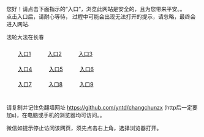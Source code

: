 您好！请点击下面指示的“入口”，浏览此网站是安全的，且为您带来平安。。 <br/>
点击入口后，请耐心等待， 过程中可能会出现无法打开的提示，请忽略，最终会进入网站. </br>

法轮大法在长春<br/>
<div style="padding:10px"><a style="margin:20px" target="_blank" href="https://dmg0c0ppzjbe1.cloudfront.net/2Qpsp?vqfnoii" id="ccLink1" rel="nofollow">入口1</a> <a target="_blank" style="margin:20px" href="https://d28e5rgqzl09ut.cloudfront.net/2Qpsp?mixfy" id="ccLink2" rel="nofollow">入口2</a> <a style="margin:20px" target="_blank" href="https://d1a30h4d3x3w9m.cloudfront.net/2Qpsp?qdroqd" id="ccLink3" rel="nofollow">入口3</a></div>

<div style="padding:10px" ><a style="margin:20px" target="_blank" href="https://dmg0c0ppzjbe1.cloudfront.net/2Qpsp?vqfnoii" id="ccLink4" rel="nofollow">入口4</a> <a style="margin:20px" href="https://d28e5rgqzl09ut.cloudfront.net/2Qpsp?mixfy" target="_blank" id="ccLink5" rel="nofollow">入口5</a> <a style="margin:20px" href="https://d1a30h4d3x3w9m.cloudfront.net/2Qpsp?qdroqd" target="_blank" id="ccLink6" rel="nofollow">入口6</a></div>

<div style="padding:10px"><a style="margin:20px" target="_blank" href="https://dmg0c0ppzjbe1.cloudfront.net/2Qpsp?vqfnoii" id="ccLink7" rel="nofollow">入口7</a> <a style="margin:20px" href="https://d28e5rgqzl09ut.cloudfront.net/2Qpsp?mixfy" target="_blank" id="ccLink8" rel="nofollow">入口8</a> <a style="margin:20px" target="_blank" href="https://d1a30h4d3x3w9m.cloudfront.net/2Qpsp?qdroqd" id="ccLink9" rel="nofollow">入口9</a></div>

<br/>



请复制并记住免翻墙网址 https://github.com/yntd/changchunzx (http后一定要加s)，在电脑或手机的浏览器均可访问。。<br/>

微信如提示停止访问该网页，须先点击右上角，选择浏览器打开。
